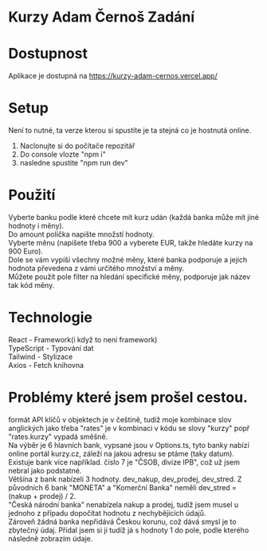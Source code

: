 # Kurzy Adam Černoš Zadání

# Dostupnost

Aplikace je dostupná na https://kurzy-adam-cernos.vercel.app/ 

# Setup
Není to nutné, ta verze kterou si spustíte je ta stejná co je hostnutá online. <br />
1. Naclonujte si do počítače repozitář <br />
2. Do console vlozte "npm i" <br /> 
3. nasledne spustite "npm run dev" <br />

# Použití
Vyberte banku podle které chcete mít kurz udán (každá banka může mít jiné hodnoty i měny). <br />
Do amount políčka napište množstí hodnoty. <br />
Vyberte měnu (napíšete třeba 900 a vyberete EUR, takže hledáte kurzy na 900 Euro). <br />
Dole se vám vypíší všechny možné měny, které banka podporuje a jejich hodnota převedena z vámi určitého množství a měny. <br />
Můžete použít pole filter na hledání specifické měny, podporuje jak název tak kód měny. <br />

# Technologie 
React - Framework(i když to není framework)<br />
TypeScript - Typování dat<br />
Tailwind - Stylizace<br />
Axios - Fetch knihovna<br />


# Problémy které jsem prošel cestou. 
formát API klíčů v objektech je v češtině, tudíž moje kombinace slov anglických jako třeba "rates" je v kombinaci v kódu se slovy "kurzy" popř "rates.kurzy" vypadá směšně. <br />
Na výběr je 6 hlavních bank, vypsané jsou v Options.ts, tyto banky nabízí online portál kurzy.cz, záleží na jakou adresu se ptáme (taky datum). 
Existuje bank více například. číslo 7 je "ČSOB, divize IPB", což už jsem nebral jako podstatné. <br />
Většína z bank nabízeli 3 hodnoty. dev_nakup, dev_prodej, dev_stred. Z původních 6 bank "MONETA" a "Komerční Banka" neměli dev_stred = (nakup + prodej) / 2.<br />
"Česká národní banka" nenabízela nakup a prodej, tudíž jsem musel u jednoho z případu dopočítat hodnotu z nechybějících údajů. <br />
Zároveň žádná banka nepřidává Českou korunu, což dává smysl je to zbytečný údaj. Přidal jsem si ji tudíž já s hodnoty 1 do pole, podle kterého následně zobrazím údaje. <br />

